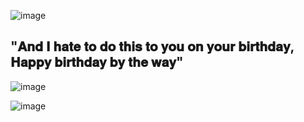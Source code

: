![image](https://github.com/user-attachments/assets/37d0cad4-1c47-4658-9bee-18f3fe6679ea)

## "𝐀𝐧𝐝 𝐈 𝐡𝐚𝐭𝐞 𝐭𝐨 𝐝𝐨 𝐭𝐡𝐢𝐬 𝐭𝐨 𝐲𝐨𝐮 𝐨𝐧 𝐲𝐨𝐮𝐫 𝐛𝐢𝐫𝐭𝐡𝐝𝐚𝐲, 𝐇𝐚𝐩𝐩𝐲 𝐛𝐢𝐫𝐭𝐡𝐝𝐚𝐲 𝐛𝐲 𝐭𝐡𝐞 𝐰𝐚𝐲"

![image](https://github.com/user-attachments/assets/df366d1a-bfba-4f19-968e-d12ef6c25681)

![image](https://github.com/user-attachments/assets/37d0cad4-1c47-4658-9bee-18f3fe6679ea)
